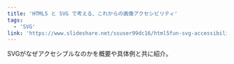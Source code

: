 ```yaml
---
title: 'HTML5 と SVG で考える、これからの画像アクセシビリティ'
tags:
  - 'SVG'
link: 'https://www.slideshare.net/ssuser99dc16/html5fun-svg-accessibility'
---
```


SVGがなぜアクセシブルなのかを概要や具体例と共に紹介。